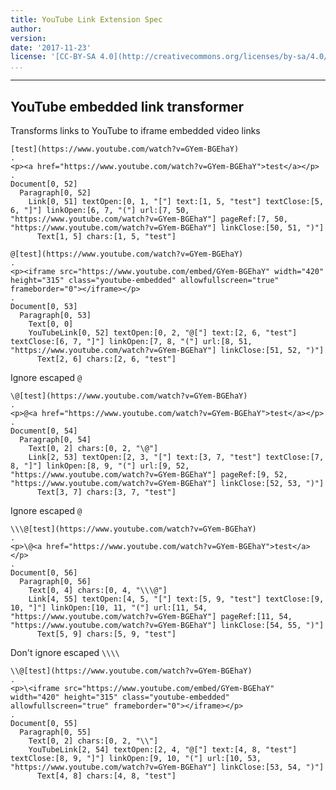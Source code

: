 ```yaml
---
title: YouTube Link Extension Spec
author:
version:
date: '2017-11-23'
license: '[CC-BY-SA 4.0](http://creativecommons.org/licenses/by-sa/4.0/)'
...
```


---

## YouTube embedded link transformer

Transforms links to YouTube to iframe embedded video links

```````````````````````````````` example YouTube embedded link transformer: 1
[test](https://www.youtube.com/watch?v=GYem-BGEhaY)
.
<p><a href="https://www.youtube.com/watch?v=GYem-BGEhaY">test</a></p>
.
Document[0, 52]
  Paragraph[0, 52]
    Link[0, 51] textOpen:[0, 1, "["] text:[1, 5, "test"] textClose:[5, 6, "]"] linkOpen:[6, 7, "("] url:[7, 50, "https://www.youtube.com/watch?v=GYem-BGEhaY"] pageRef:[7, 50, "https://www.youtube.com/watch?v=GYem-BGEhaY"] linkClose:[50, 51, ")"]
      Text[1, 5] chars:[1, 5, "test"]
````````````````````````````````


```````````````````````````````` example YouTube embedded link transformer: 2
@[test](https://www.youtube.com/watch?v=GYem-BGEhaY)
.
<p><iframe src="https://www.youtube.com/embed/GYem-BGEhaY" width="420" height="315" class="youtube-embedded" allowfullscreen="true" frameborder="0"></iframe></p>
.
Document[0, 53]
  Paragraph[0, 53]
    Text[0, 0]
    YouTubeLink[0, 52] textOpen:[0, 2, "@["] text:[2, 6, "test"] textClose:[6, 7, "]"] linkOpen:[7, 8, "("] url:[8, 51, "https://www.youtube.com/watch?v=GYem-BGEhaY"] linkClose:[51, 52, ")"]
      Text[2, 6] chars:[2, 6, "test"]
````````````````````````````````


Ignore escaped `@`

```````````````````````````````` example YouTube embedded link transformer: 3
\@[test](https://www.youtube.com/watch?v=GYem-BGEhaY)
.
<p>@<a href="https://www.youtube.com/watch?v=GYem-BGEhaY">test</a></p>
.
Document[0, 54]
  Paragraph[0, 54]
    Text[0, 2] chars:[0, 2, "\@"]
    Link[2, 53] textOpen:[2, 3, "["] text:[3, 7, "test"] textClose:[7, 8, "]"] linkOpen:[8, 9, "("] url:[9, 52, "https://www.youtube.com/watch?v=GYem-BGEhaY"] pageRef:[9, 52, "https://www.youtube.com/watch?v=GYem-BGEhaY"] linkClose:[52, 53, ")"]
      Text[3, 7] chars:[3, 7, "test"]
````````````````````````````````


Ignore escaped `@`

```````````````````````````````` example YouTube embedded link transformer: 4
\\\@[test](https://www.youtube.com/watch?v=GYem-BGEhaY)
.
<p>\@<a href="https://www.youtube.com/watch?v=GYem-BGEhaY">test</a></p>
.
Document[0, 56]
  Paragraph[0, 56]
    Text[0, 4] chars:[0, 4, "\\\@"]
    Link[4, 55] textOpen:[4, 5, "["] text:[5, 9, "test"] textClose:[9, 10, "]"] linkOpen:[10, 11, "("] url:[11, 54, "https://www.youtube.com/watch?v=GYem-BGEhaY"] pageRef:[11, 54, "https://www.youtube.com/watch?v=GYem-BGEhaY"] linkClose:[54, 55, ")"]
      Text[5, 9] chars:[5, 9, "test"]
````````````````````````````````


Don't ignore escaped `\\\\`

```````````````````````````````` example YouTube embedded link transformer: 5
\\@[test](https://www.youtube.com/watch?v=GYem-BGEhaY)
.
<p>\<iframe src="https://www.youtube.com/embed/GYem-BGEhaY" width="420" height="315" class="youtube-embedded" allowfullscreen="true" frameborder="0"></iframe></p>
.
Document[0, 55]
  Paragraph[0, 55]
    Text[0, 2] chars:[0, 2, "\\"]
    YouTubeLink[2, 54] textOpen:[2, 4, "@["] text:[4, 8, "test"] textClose:[8, 9, "]"] linkOpen:[9, 10, "("] url:[10, 53, "https://www.youtube.com/watch?v=GYem-BGEhaY"] linkClose:[53, 54, ")"]
      Text[4, 8] chars:[4, 8, "test"]
````````````````````````````````


